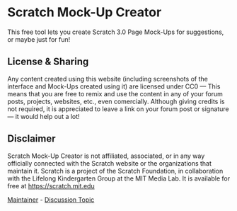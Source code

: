 # Scratch Mock-Up Creator
This free tool lets you create Scratch 3.0 Page Mock-Ups for suggestions, or maybe just for fun!
## License & Sharing
Any content created using this website (including screenshots of the interface and Mock-Ups created using it) are licensed under CC0 — This means that you are free to remix and use the content in any of your forum posts, projects, websites, etc., even comercially. Although giving credits is not required, it is appreciated to leave a link on your forum post or signature — it would help out a lot!
## Disclaimer
Scratch Mock-Up Creator is not affiliated, associated, or in any way officially connected with the Scratch website or the organizations that maintain it. Scratch is a project of the Scratch Foundation, in collaboration with the Lifelong Kindergarten Group at the MIT Media Lab. It is available for free at https://scratch.mit.edu

[Maintainer](https://scratch.mit.edu/users/yes-i-am-lanky/) - [Discussion Topic](https://scratch.mit.edu/discuss/topic/636063/)